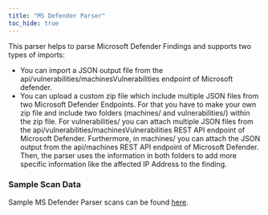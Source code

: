 ```yaml
---
title: "MS Defender Parser"
toc_hide: true
---
```

This parser helps to parse Microsoft Defender Findings and supports two types of imports:
- You can import a JSON output file from the api/vulnerabilities/machinesVulnerabilities endpoint of Microsoft defender.
- You can upload a custom zip file which include multiple JSON files from two Microsoft Defender Endpoints. For that you have to make your own zip file and include two folders (machines/ and vulnerabilities/) within the zip file. For vulnerabilities/ you can attach multiple JSON files from the api/vulnerabilities/machinesVulnerabilities REST API endpoint of Microsoft Defender. Furthermore, in machines/ you can attach the JSON output from the api/machines REST API endpoint of Microsoft Defender. Then, the parser uses the information in both folders to add more specific information like the affected IP Address to the finding.

### Sample Scan Data
Sample MS Defender Parser scans can be found [here](https://github.com/DefectDojo/django-DefectDojo/tree/master/unittests/scans/ms_defender).